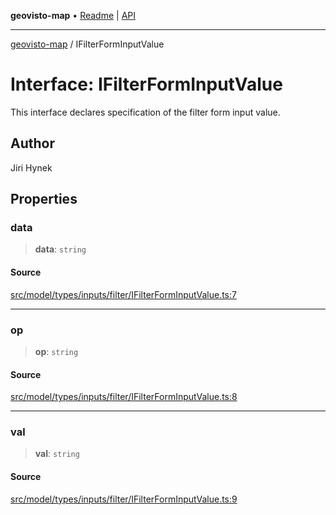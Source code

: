 **geovisto-map** • [Readme](../README.md) \| [API](../globals.md)

***

[geovisto-map](../README.md) / IFilterFormInputValue

# Interface: IFilterFormInputValue

This interface declares specification of the filter form input value.

## Author

Jiri Hynek

## Properties

### data

> **data**: `string`

#### Source

[src/model/types/inputs/filter/IFilterFormInputValue.ts:7](https://github.com/geovisto/geovisto-map/blob/e22d774889dbc28cc1ec62933ecf6bab6690f172/src/model/types/inputs/filter/IFilterFormInputValue.ts#L7)

***

### op

> **op**: `string`

#### Source

[src/model/types/inputs/filter/IFilterFormInputValue.ts:8](https://github.com/geovisto/geovisto-map/blob/e22d774889dbc28cc1ec62933ecf6bab6690f172/src/model/types/inputs/filter/IFilterFormInputValue.ts#L8)

***

### val

> **val**: `string`

#### Source

[src/model/types/inputs/filter/IFilterFormInputValue.ts:9](https://github.com/geovisto/geovisto-map/blob/e22d774889dbc28cc1ec62933ecf6bab6690f172/src/model/types/inputs/filter/IFilterFormInputValue.ts#L9)
